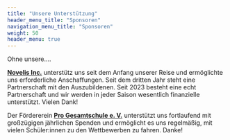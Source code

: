 ```yaml
---
title: "Unsere Unterstützung"
header_menu_title: "Sponsoren"
navigation_menu_title: "Sponsoren"
weight: 50
header_menu: true
---
```


Ohne unsere.... 

[**Novelis Inc.**](https://de.novelis.com/)  unterstütz uns seit dem Anfang unserer Reise und ermöglichte uns erforderliche Anschaffungen. Seit dem dritten Jahr steht eine Partnerschaft mit den Auszubildenen. Seit 2023 besteht eine echt Partnerschaft und wir werden in jeder Saison wesentlich finanzielle unterstützt. Vielen Dank!

Der Fördererein [**Pro Gesamtschule e. V.**](https://www.igs-goe.de/herzstuecke/Foerderverein-Pro-Gesamtschule.html) unterstützt uns fortlaufend mit großzügigen jährlichen Spenden und ermöglicht es uns regelmäßig, mit vielen Schüler:innen zu den Wettbewerben zu fahren. Danke!


